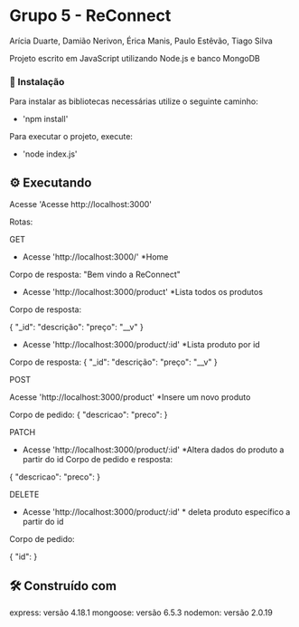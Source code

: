 # Grupo 5 - ReConnect

Arícia Duarte, Damião Nerivon, Érica Manis, Paulo Estêvão, Tiago Silva

Projeto escrito em JavaScript utilizando Node.js e banco MongoDB

### 🔧 Instalação

Para instalar as bibliotecas necessárias utilize o seguinte caminho:

- 'npm install'

Para executar o projeto, execute:

- 'node index.js'



## ⚙️ Executando

Acesse 'Acesse http://localhost:3000'


Rotas:

GET

- Acesse 'http://localhost:3000/'   *Home

Corpo de resposta:
"Bem vindo a ReConnect"


- Acesse 'http://localhost:3000/product'  *Lista todos os produtos

Corpo de resposta:

{
"_id":
"descrição":
"preço":
"__v"
}

- Acesse 'http://localhost:3000/product/:id'  *Lista produto por id

Corpo de resposta:
{
"_id":
"descrição":
"preço":
"__v"
}


POST

Acesse 'http://localhost:3000/product' *Insere um novo produto

Corpo de pedido:
{
"descricao":
"preco":
}



PATCH
 
- Acesse 'http://localhost:3000/product/:id'  *Altera dados do produto a partir do id
Corpo de pedido e resposta:

{
"descricao":
"preco":
}


DELETE

- Acesse 'http://localhost:3000/product/:id' * deleta produto específico a partir do id

Corpo de pedido:

{
"id":
}





## 🛠️ Construído com

express: versão 4.18.1
mongoose: versão 6.5.3
nodemon: versão 2.0.19


